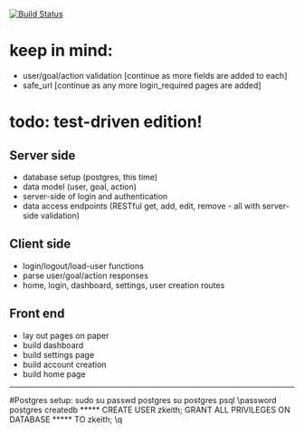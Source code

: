 [![Build Status](https://travis-ci.org/z-keith/maragi.svg?branch=tdd-rewrite)](https://travis-ci.org/z-keith/maragi)

# keep in mind:
-	user/goal/action validation [continue as more fields are added to each]
-	safe_url [continue as any more login_required pages are added]

# todo: test-driven edition!
## Server side
-	database setup (postgres, this time)
-	data model (user, goal, action)
-	server-side of login and authentication
-	data access endpoints (RESTful get, add, edit, remove - all with server-side validation)
## Client side
-	login/logout/load-user functions
-	parse user/goal/action responses
-	home, login, dashboard, settings, user creation routes
## Front end
-	lay out pages on paper
-	build dashboard
-	build settings page
-   build account creation
-	build home page
---
#Postgres setup:
sudo su
passwd postgres
su postgres
psql
\password postgres
createdb *****
CREATE USER zkeith;
GRANT ALL PRIVILEGES ON DATABASE ***** TO zkeith;
\q